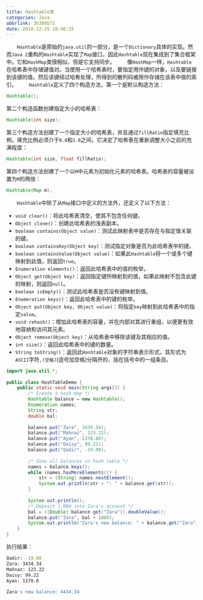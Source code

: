 ```yaml
---
title: Hashtable类
categories: Java
abbrlink: 3b388b71
date: 2018-12-25 18:48:25
---
```

&emsp;&emsp;`Hashtable`是原始的`java.util`的一部分，是一个`Dictionary`具体的实现。然而`Java 2`重构的`Hashtable`实现了`Map`接口，因此`Hashtable`现在集成到了集合框架中。它和`HashMap`类很相似，但是它支持同步。<!--more-->
&emsp;&emsp;像`HashMap`一样，`Hashtable`在哈希表中存储键值对。当使用一个哈希表时，要指定用作键的对象，以及要链接到该键的值。然后该键经过哈希处理，所得到的散列码被用作存储在该表中值的索引。
&emsp;&emsp;`Hashtable`定义了四个构造方法，第一个是默认构造方法：

``` java
Hashtable();
```

第二个构造函数创建指定大小的哈希表：

``` java
Hashtable(int size);
```

第三个构造方法创建了一个指定大小的哈希表，并且通过`fillRatio`指定填充比例。填充比例必须介于`0.0`和`1.0`之间，它决定了哈希表在重新调整大小之前的充满程度：

``` java
Hashtable(int size, float fillRatio);
```

第四个构造方法创建了一个以`M`中元素为初始化元素的哈希表。哈希表的容量被设置为`M`的两倍：

``` java
Hashtable(Map m);
```

&emsp;&emsp;`Hashtable`中除了从`Map`接口中定义的方法外，还定义了以下方法：

- `void clear()`：将此哈希表清空，使其不包含任何键。
- `Object clone()`：创建此哈希表的浅表副本。
- `boolean contains(Object value)`：测试此映射表中是否存在与指定值关联的键。
- `boolean containsKey(Object key)`：测试指定对象是否为此哈希表中的键。
- `boolean containsValue(Object value)`：如果此`Hashtable`将一个或多个键映射到此值，则返回`true`。
- `Enumeration elements()`：返回此哈希表中的值的枚举。
- `Object get(Object key)`：返回指定键所映射到的值，如果此映射不包含此键的映射，则返回`null`。
- `boolean isEmpty()`：测试此哈希表是否没有键映射到值。
- `Enumeration keys()`：返回此哈希表中的键的枚举。
- `Object put(Object key, Object value)`：将指定`key`映射到此哈希表中的指定`value`。
- `void rehash()`：增加此哈希表的容量，并在内部对其进行重组，以便更有效地容纳和访问其元素。
- `Object remove(Object key)`：从哈希表中移除该键及其相应的值。
- `int size()`：返回此哈希表中的键的数量。
- `String toString()`：返回此`Hashtable`对象的字符串表示形式，其形式为`ASCII`字符`,(空格)`(逗号加空格)分隔开的、括在括号中的一组条目。

``` java
import java.util.*;
​
public class HashTableDemo {
    public static void main(String args[]) {
        /* Create a hash map */
        Hashtable balance = new Hashtable();
        Enumeration names;
        String str;
        double bal;
​
        balance.put("Zara", 3434.34);
        balance.put("Mahnaz", 123.22);
        balance.put("Ayan", 1378.00);
        balance.put("Daisy", 99.22);
        balance.put("Qadir", -19.08);
​
        /* Show all balances in hash table */
        names = balance.keys();
        while (names.hasMoreElements()) {
            str = (String) names.nextElement();
            System.out.println(str + ": " + balance.get(str));
        }
​
        System.out.println();
        /* Deposit 1,000 into Zara's account */
        bal = ((Double) balance.get("Zara")).doubleValue();
        balance.put("Zara", bal + 1000);
        System.out.println("Zara's new balance: " + balance.get("Zara"));
    }
}
```

执行结果：

``` bash
Qadir: -19.08
Zara: 3434.34
Mahnaz: 123.22
Daisy: 99.22
Ayan: 1378.0
​
Zara's new balance: 4434.34
```